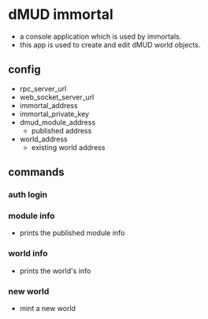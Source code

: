 
# dMUD immortal

* a console application which is used by immortals.
* this app is used to create and edit dMUD world objects.

## config

* rpc_server_url
* web_socket_server_url
* immortal_address
* immortal_private_key
* dmud_module_address 
  * published address  
* world_address
  * existing world address 

## commands

### auth login

### module info

* prints the published module info
  
### world info

* prints the world's info

### new world

* mint a new world

